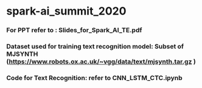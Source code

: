 # spark-ai_summit_2020


### For PPT refer to : Slides_for_Spark_AI_TE.pdf
### Dataset used for training text recognition model: Subset of MJSYNTH (https://www.robots.ox.ac.uk/~vgg/data/text/mjsynth.tar.gz )
### Code for Text Recognition: refer to CNN_LSTM_CTC.ipynb




